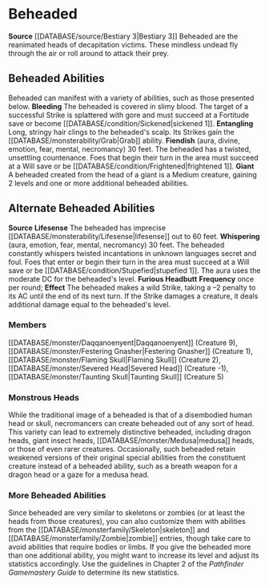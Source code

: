 ﻿---
creature_family: Beheaded
id: '220'
name: Beheaded
rarity: Common
source: '[[DATABASE/source/Bestiary 3|Bestiary 3]]'
type: Creature Family

---
# Beheaded

**Source** [[DATABASE/source/Bestiary 3|Bestiary 3]]
Beheaded are the reanimated heads of decapitation victims. These mindless undead fly through the air or roll around to attack their prey.

## Beheaded Abilities

Beheaded can manifest with a variety of abilities, such as those presented below. 
**Bleeding** The beheaded is covered in slimy blood. The target of a successful Strike is splattered with gore and must succeed at a Fortitude save or become [[DATABASE/condition/Sickened|sickened 1]]. 
**Entangling** Long, stringy hair clings to the beheaded's scalp. Its Strikes gain the [[DATABASE/monsterability/Grab|Grab]] ability. 
**Fiendish** (aura, divine, emotion, fear, mental, necromancy) 30 feet. The beheaded has a twisted, unsettling countenance. Foes that begin their turn in the area must succeed at a Will save or be [[DATABASE/condition/Frightened|frightened 1]]. 
**Giant** A beheaded created from the head of a giant is a Medium creature, gaining 2 levels and one or more additional beheaded abilities.

## Alternate Beheaded Abilities

**Source** **Lifesense** The beheaded has imprecise [[DATABASE/monsterability/Lifesense|lifesense]] out to 60 feet.
 **Whispering** (aura, emotion, fear, mental, necromancy) 30 feet. The beheaded constantly whispers twisted incantations in unknown languages secret and foul. Foes that enter or begin their turn in the area must succeed at a Will save or be [[DATABASE/condition/Stupefied|stupefied 1]]. The aura uses the moderate DC for the beheaded's level.
 **Furious Headbutt**  **Frequency** once per round; **Effect** The beheaded makes a wild Strike, taking a –2 penalty to its AC until the end of its next turn. If the Strike damages a creature, it deals additional damage equal to the beheaded's level.

### Members

[[DATABASE/monster/Daqqanoenyent|Daqqanoenyent]] (Creature 9), [[DATABASE/monster/Festering Gnasher|Festering Gnasher]] (Creature 1), [[DATABASE/monster/Flaming Skull|Flaming Skull]] (Creature 2), [[DATABASE/monster/Severed Head|Severed Head]] (Creature -1), [[DATABASE/monster/Taunting Skull|Taunting Skull]] (Creature 5)

###  Monstrous Heads

While the traditional image of a beheaded is that of a disembodied human head or skull, necromancers can create beheaded out of any sort of head. This variety can lead to extremely distinctive beheaded, including dragon heads, giant insect heads, [[DATABASE/monster/Medusa|medusa]] heads, or those of even rarer creatures. Occasionally, such beheaded retain weakened versions of their original special abilities from the constituent creature instead of a beheaded ability, such as a breath weapon for a dragon head or a gaze for a medusa head.

###  More Beheaded Abilities

Since beheaded are very similar to skeletons or zombies (or at least the heads from those creatures), you can also customize them with abilities from the [[DATABASE/monsterfamily/Skeleton|skeleton]] and [[DATABASE/monsterfamily/Zombie|zombie]] entries, though take care to avoid abilities that require bodies or limbs. If you give the beheaded more than one additional ability, you might want to increase its level and adjust its statistics accordingly. Use the guidelines in Chapter 2 of the _Pathfinder Gamemastery Guide_ to determine its new statistics.